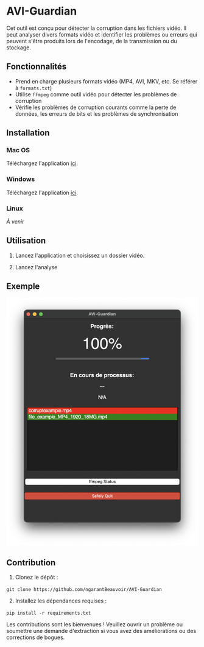 # AVI-Guardian

Cet outil est conçu pour détecter la corruption dans les fichiers vidéo. Il peut analyser divers formats vidéo et identifier les problèmes ou erreurs qui peuvent s'être produits lors de l'encodage, de la transmission ou du stockage.

## Fonctionnalités

- Prend en charge plusieurs formats vidéo (MP4, AVI, MKV, etc. Se référer à `formats.txt`)
- Utilise `ffmpeg` comme outil vidéo pour détecter les problèmes de corruption
- Vérifie les problèmes de corruption courants comme la perte de données, les erreurs de bits et les problèmes de synchronisation

## Installation

### Mac OS
Téléchargez l'application [ici](https://github.com/ngarantBeauvoir/AVI-Guardian/releases/download/v1.0/AVI-Guardian.app).

### Windows
Téléchargez l'application [ici](https://github.com/ngarantBeauvoir/AVI-Guardian/releases/download/v1.0/AVI-Guardian.exe).

### Linux
*À venir*

## Utilisation

1. Lancez l'application et choisissez un dossier vidéo.

2. Lancez l'analyse

## Exemple

![Démo Mac OS](./assets/demo-mac.png)

## Contribution

1. Clonez le dépôt :


`git clone https://github.com/ngarantBeauvoir/AVI-Guardian`


2. Installez les dépendances requises :


`pip install -r requirements.txt`

Les contributions sont les bienvenues ! Veuillez ouvrir un problème ou soumettre une demande d'extraction si vous avez des améliorations ou des corrections de bogues.

